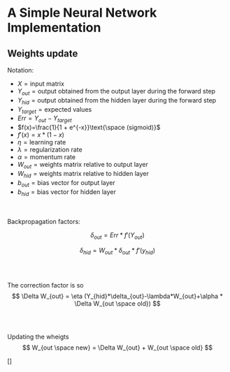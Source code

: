 # A Simple Neural Network Implementation

## Weights update

Notation:

* $X = \text{input matrix}$
* $Y_{out} = \text{output obtained from the output layer during the forward step}$
* $Y_{hid} = \text{output obtained from the hidden layer during the forward step}$
* $Y_{target} = \text{expected values}$
* $Err = Y_{out} - Y_{target}$
* $f(x)=\frac{1}{1 + e^{-x}}\text{\space (sigmoid)}$
* $f'(x)=x*(1-x)$
* $\eta=\text{learning rate}$
* $\lambda=\text{regularization rate}$
* $\alpha=\text{momentum rate}$
* $W_{out}=\text{weights matrix relative to output layer}$
* $W_{hid}=\text{weights matrix relative to hidden layer}$
* $b_{out} = \text{bias vector for output layer}$
* $b_{hid} = \text{bias vector for hidden layer}$

\
\
Backpropagation factors:

$$\delta_{out} = Err * f'(Y_{out})$$

$$\delta_{hid} = W_{out}*\delta_{out}*f'(y_{hid})$$
\
\
\
The correction factor is so
$$
\Delta W_{out} = \eta (Y_{hid}*\delta_{out}-\lambda*W_{out}+\alpha * \Delta W_{out \space old})
$$
\
\
\
Updating the wheigts
$$
W_{out \space new} = \Delta W_{out} + W_{out \space old}
$$

[]